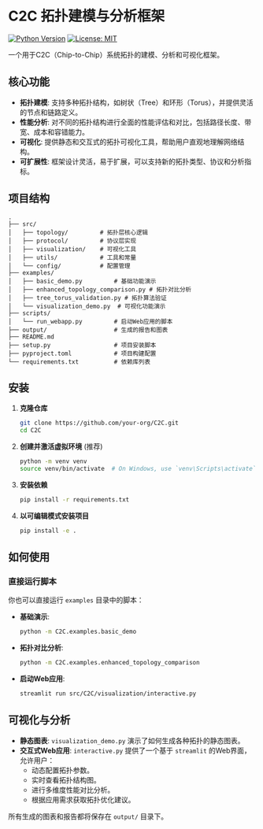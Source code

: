 # C2C 拓扑建模与分析框架

[![Python Version](https://img.shields.io/badge/python-3.8+-blue.svg)](https://www.python.org/downloads/)
[![License: MIT](https://img.shields.io/badge/License-MIT-yellow.svg)](https://opensource.org/licenses/MIT)

一个用于C2C（Chip-to-Chip）系统拓扑的建模、分析和可视化框架。

## 核心功能

- **拓扑建模**: 支持多种拓扑结构，如树状（Tree）和环形（Torus），并提供灵活的节点和链路定义。
- **性能分析**: 对不同的拓扑结构进行全面的性能评估和对比，包括路径长度、带宽、成本和容错能力。
- **可视化**: 提供静态和交互式的拓扑可视化工具，帮助用户直观地理解网络结构。
- **可扩展性**: 框架设计灵活，易于扩展，可以支持新的拓扑类型、协议和分析指标。

## 项目结构

```
.
├── src/
│   ├── topology/         # 拓扑层核心逻辑
│   ├── protocol/         # 协议层实现
│   ├── visualization/    # 可视化工具
│   ├── utils/            # 工具和常量
│   └── config/           # 配置管理
├── examples/
│   ├── basic_demo.py         # 基础功能演示
│   ├── enhanced_topology_comparison.py # 拓扑对比分析
│   ├── tree_torus_validation.py # 拓扑算法验证
│   └── visualization_demo.py  # 可视化功能演示
├── scripts/
│   └── run_webapp.py         # 启动Web应用的脚本
├── output/                   # 生成的报告和图表
├── README.md
├── setup.py                  # 项目安装脚本
├── pyproject.toml            # 项目构建配置
└── requirements.txt          # 依赖库列表
```

## 安装

1.  **克隆仓库**

    ```bash
    git clone https://github.com/your-org/C2C.git
    cd C2C
    ```

2.  **创建并激活虚拟环境** (推荐)

    ```bash
    python -m venv venv
    source venv/bin/activate  # On Windows, use `venv\Scripts\activate`
    ```

3.  **安装依赖**

    ```bash
    pip install -r requirements.txt
    ```

4.  **以可编辑模式安装项目**

    ```bash
    pip install -e .
    ```

## 如何使用

### 直接运行脚本

你也可以直接运行 `examples` 目录中的脚本：

-   **基础演示**:

    ```bash
    python -m C2C.examples.basic_demo
    ```

-   **拓扑对比分析**:

    ```bash
    python -m C2C.examples.enhanced_topology_comparison
    ```

-   **启动Web应用**:

    ```bash
    streamlit run src/C2C/visualization/interactive.py
    ```

## 可视化与分析

-   **静态图表**: `visualization_demo.py` 演示了如何生成各种拓扑的静态图表。
-   **交互式Web应用**: `interactive.py` 提供了一个基于 `streamlit` 的Web界面，允许用户：
    -   动态配置拓扑参数。
    -   实时查看拓扑结构图。
    -   进行多维度性能对比分析。
    -   根据应用需求获取拓扑优化建议。

所有生成的图表和报告都将保存在 `output/` 目录下。

